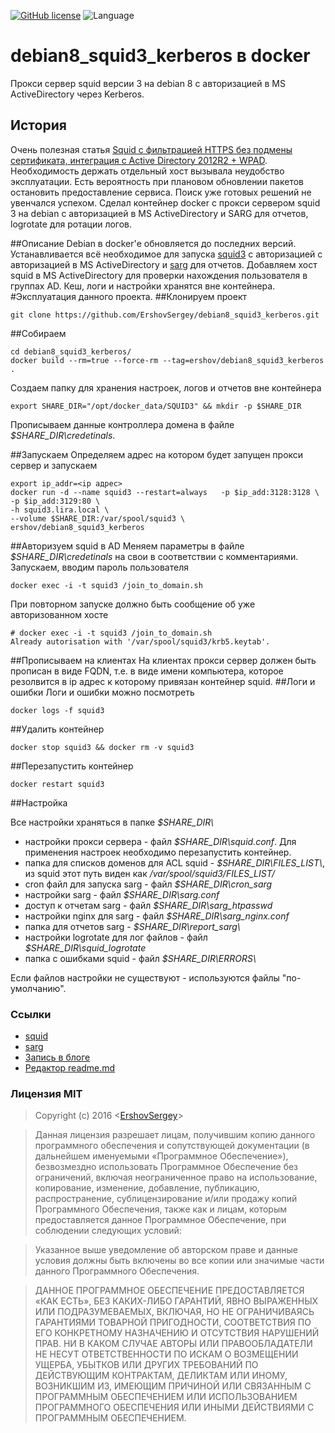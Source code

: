 [![GitHub license](https://img.shields.io/badge/license-MIT-blue.svg)](https://raw.githubusercontent.com/github.com/ErshovSergey/master/LICENSE) ![Language](https://img.shields.io/badge/language-bash-yellowgreen.svg)
# debian8_squid3_kerberos в docker
Прокси сервер squid версии 3 на debian 8 с авторизацией в MS ActiveDirectory через Kerberos.

## История
Очень полезная статья [Squid с фильтрацией HTTPS без подмены сертификата, интеграция с Active Directory 2012R2 + WPAD](https://github.com/tarampampam/nod32-update-mirror).
Необходимость держать отдельный хост вызывала неудобство эксплуатации. Есть вероятность при плановом обновлении пакетов остановить предоставление сервиса.
Поиск уже готовых решений не увенчался успехом. Сделал контейнер docker с прокси сервером squid 3 на debian с авторизацией в MS ActiveDirectory и SARG для отчетов, logrotate для ротации логов.

##Описание
Debian в docker'е обновляется до последних версий. Устанавливается всё необходимое для запуска  [squid3](http://www.squid-cache.org/) с авторизацией  с авторизацией в MS ActiveDirectory и [sarg](https://sourceforge.net/projects/sarg/) для отчетов. 
Добавляем хост squid в MS ActiveDirectory для проверки нахождения пользователя в группах AD.
Кеш, логи и настройки хранятся вне контейнера.
#Эксплуатация данного проекта.
##Клонируем проект
```shell
git clone https://github.com/ErshovSergey/debian8_squid3_kerberos.git
```
##Собираем
```shell
cd debian8_squid3_kerberos/
docker build --rm=true --force-rm --tag=ershov/debian8_squid3_kerberos .
```
Создаем папку для хранения настроек, логов и отчетов вне контейнера
```shell
export SHARE_DIR="/opt/docker_data/SQUID3" && mkdir -p $SHARE_DIR
```
Прописываем данные контроллера домена в файле *$SHARE_DIR\\credetinals*.

##Запускаем
Определяем адрес на котором будет запущен прокси сервер и запускаем
```shell
export ip_addr=<ip адрес>
docker run -d --name squid3 --restart=always   -p $ip_add:3128:3128 \
-p $ip_add:3129:80 \
-h squid3.lira.local \
--volume $SHARE_DIR:/var/spool/squid3 \
ershov/debian8_squid3_kerberos
```
##Авторизуем squid в AD
Меняем параметры в файле *$SHARE_DIR\\credetinals* на свои в соответствии с комментариями.
Запускаем, вводим пароль пользователя
```shell
docker exec -i -t squid3 /join_to_domain.sh
```
При повторном запуске должно быть сообщение об уже авторизованном хосте 
```shell
# docker exec -i -t squid3 /join_to_domain.sh
Already autorisation with '/var/spool/squid3/krb5.keytab'.
```
##Прописываем на клиентах
На клиентах прокси сервер должен быть прописан в виде FQDN, т.е. в виде имени компьютера, которое резолвится в ip адрес к которому привязан контейнер squid.
##Логи и ошибки
Логи и ошибки можно посмотреть
```shell
docker logs -f squid3
```
##Удалить контейнер
```shell
docker stop squid3 && docker rm -v squid3
```
##Перезапустить контейнер
```shell
docker restart squid3
```
##Настройка

Все настройки храняться в папке *\$SHARE_DIR\\*
 - настройки прокси сервера - файл *\$SHARE_DIR\\squid.conf*. Для применения настроек необходимо перезапустить контейнер.
 - папка для списков доменов для ACL squid - *\$SHARE_DIR\\FILES_LIST\\*, из squid этот путь виден как */var/spool/squid3/FILES_LIST/*
 - cron файл для запуска sarg - файл *\$SHARE_DIR\\cron_sarg*
 - настройки sarg - файл *\$SHARE_DIR\\sarg.conf*
 - доступ к отчетам sarg - файл *\$SHARE_DIR\\sarg_htpasswd*
 - настройки nginx для sarg - файл *\$SHARE_DIR\\sarg_nginx.conf*
 - папка для отчетов sarg - *\$SHARE_DIR\\report_sarg\\*
 - настройки logrotate для лог файлов - файл *\$SHARE_DIR\\squid_logrotate*
 - папка с ошибками squid - файл *\$SHARE_DIR\\ERRORS\\*

Если файлов настройки не существуют - используются файлы "по-умолчанию".
### <i class="icon-upload"></i>Ссылки
 - [squid](http://www.squid-cache.org/)
 - [sarg](https://sourceforge.net/projects/sarg/)
 - [Запись в блоге](https://)
 - [Редактор readme.md](https://stackedit.io/)

### <i class="icon-refresh"></i>Лицензия MIT

> Copyright (c) 2016 &lt;[ErshovSergey](http://github.com/ErshovSergey/)&gt;

> Данная лицензия разрешает лицам, получившим копию данного программного обеспечения и сопутствующей документации (в дальнейшем именуемыми «Программное Обеспечение»), безвозмездно использовать Программное Обеспечение без ограничений, включая неограниченное право на использование, копирование, изменение, добавление, публикацию, распространение, сублицензирование и/или продажу копий Программного Обеспечения, также как и лицам, которым предоставляется данное Программное Обеспечение, при соблюдении следующих условий:

> Указанное выше уведомление об авторском праве и данные условия должны быть включены во все копии или значимые части данного Программного Обеспечения.

> ДАННОЕ ПРОГРАММНОЕ ОБЕСПЕЧЕНИЕ ПРЕДОСТАВЛЯЕТСЯ «КАК ЕСТЬ», БЕЗ КАКИХ-ЛИБО ГАРАНТИЙ, ЯВНО ВЫРАЖЕННЫХ ИЛИ ПОДРАЗУМЕВАЕМЫХ, ВКЛЮЧАЯ, НО НЕ ОГРАНИЧИВАЯСЬ ГАРАНТИЯМИ ТОВАРНОЙ ПРИГОДНОСТИ, СООТВЕТСТВИЯ ПО ЕГО КОНКРЕТНОМУ НАЗНАЧЕНИЮ И ОТСУТСТВИЯ НАРУШЕНИЙ ПРАВ. НИ В КАКОМ СЛУЧАЕ АВТОРЫ ИЛИ ПРАВООБЛАДАТЕЛИ НЕ НЕСУТ ОТВЕТСТВЕННОСТИ ПО ИСКАМ О ВОЗМЕЩЕНИИ УЩЕРБА, УБЫТКОВ ИЛИ ДРУГИХ ТРЕБОВАНИЙ ПО ДЕЙСТВУЮЩИМ КОНТРАКТАМ, ДЕЛИКТАМ ИЛИ ИНОМУ, ВОЗНИКШИМ ИЗ, ИМЕЮЩИМ ПРИЧИНОЙ ИЛИ СВЯЗАННЫМ С ПРОГРАММНЫМ ОБЕСПЕЧЕНИЕМ ИЛИ ИСПОЛЬЗОВАНИЕМ ПРОГРАММНОГО ОБЕСПЕЧЕНИЯ ИЛИ ИНЫМИ ДЕЙСТВИЯМИ С ПРОГРАММНЫМ ОБЕСПЕЧЕНИЕМ.

